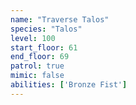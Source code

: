```yaml
---
name: "Traverse Talos"
species: "Talos"
level: 100
start_floor: 61
end_floor: 69
patrol: true
mimic: false
abilities: ['Bronze Fist']
---
```

